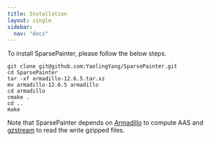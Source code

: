 ```yaml
---
title: Installation
layout: single
sidebar:
  nav: "docs"
---
```


To install SparsePainter, please follow the below steps.  

``git clone git@github.com:YaolingYang/SparsePainter.git``  
``cd SparsePainter``  
``tar -xf armadillo-12.6.5.tar.xz``  
``mv armadillo-12.6.5 armadillo``  
``cd armadillo``    
``cmake .``  
``cd ..``  
``make``  

Note that SparsePainter depends on [Armadillo](https://arma.sourceforge.net/download.html) to compute AAS and [gzstream](https://www.cs.unc.edu/Research/compgeom/gzstream/) to read the write gzipped files.

